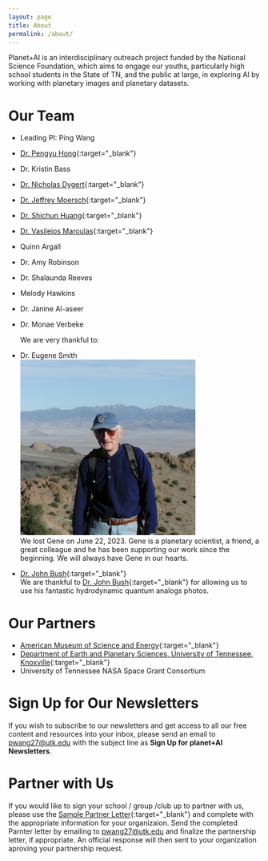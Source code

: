 ```yaml
---
layout: page
title: About
permalink: /about/
---
```


Planet+AI is an interdisciplinary outreach project funded by the National Science Foundation, which aims to engage our youths, particularly high school students in the State of TN, and the public at large, in exploring AI by working with planetary images and planetary datasets.   

# Our Team  
- Leading PI: Ping Wang
- [Dr. Pengyu Hong](https://www.cs.brandeis.edu/~hong/){:target="_blank"}
- Dr. Kristin Bass
- [Dr. Nicholas Dygert](https://eps.utk.edu/people/faculty/){:target="_blank"}
- [Dr. Jeffrey Moersch](https://eps.utk.edu/people/faculty/){:target="_blank"}
- [Dr. Shichun Huang](https://eps.utk.edu/people/faculty/){:target="_blank"}
- [Dr. Vasileios Maroulas](https://math.utk.edu/people/vasileios-maroulas/){:target="_blank"}
- Quinn Argall
- Dr. Amy Robinson
- Dr. Shalaunda Reeves
- Melody Hawkins
- Dr. Janine Al-aseer
- Dr. Monae Verbeke   

    We are very thankful to:
- Dr. Eugene Smith   
    <img width=350 src="/assets/images/gene.png" class="img-fluid" alt="Dr. Eugene Smith" />       
    We lost Gene on June 22, 2023. Gene is a planetary scientist, a friend, a great colleague and he has been supporting our work since the beginning. We will always have Gene in our hearts.       
- [Dr. John Bush](http://thales.mit.edu/bush/){:target="_blank"}   
    We are thankful to [Dr. John Bush](http://thales.mit.edu/bush/){:target="_blank"} for allowing us to use his fantastic hydrodynamic quantum analogs photos.   

# Our Partners 
- [American Museum of Science and Energy](https://amse.org/){:target="_blank"}
- [Department of Earth and Planetary Sciences, University of Tennessee, Knoxville](https://eps.utk.edu/){:target="_blank"}
- University of Tennessee NASA Space Grant Consortium

# Sign Up for Our Newsletters    
If you wish to subscribe to our newsletters and get access to all our free content and resources into your inbox, please send an email to pwang27@utk.edu with the subject line as **Sign Up for planet+AI Newsletters**.

# Partner with Us    
If you would like to sign your school / group /club up to partner with us, please use the [Sample Partner Letter](https://docs.google.com/document/d/1mniGlWNKgrsd2athYCskEKdngu1437AMZiVlbNU9FcY/edit?usp=sharing){:target="_blank"} and complete with the appropriate information for your organizaion. Send the completed Parnter letter by emailing to pwang27@utk.edu and finalize the partnership letter, if appropriate. An official response will then sent to your organization aproving your partnership request.

<br/>
<br/>
<br/>


